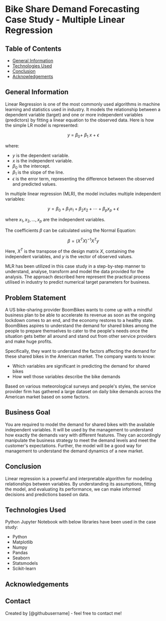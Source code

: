 # Bike Share Demand Forecasting Case Study - Multiple Linear Regression

## Table of Contents
* [General Information](#General-Information)
* [Technologies Used](#technologies-used)
* [Conclusion](#conclusion)
* [Acknowledgements](#acknowledgements)

## General Information

Linear Regression is one of the most commonly used algorithms in machine learning and statistics used in industry. It models the relationship between a dependent variable (target) and one or more independent variables (predictors) by fitting a linear equation to the observed data. Here is how the simple LR model is represented:

$$ y\ =\ \beta_0+\ \beta_1\ x\ +\ \epsilon $$

where:
- $y$ is the dependent variable.
- $x$ is the independent variable.
- $\beta_0$ is the intercept.
- $\beta_1$ is the slope of the line.
- $\epsilon$ is the error term, representing the difference between the observed and predicted values.

In multiple linear regression (MLR), the model includes multiple independent variables:

$$ y = \beta_0 + \beta_1 x_1 + \beta_2 x_2 + \cdots + \beta_p x_p + \epsilon $$

where $x_1, x_2, \ldots, x_p$ are the independent variables.

The coefficients $\beta$ can be calculated using the Normal Equation:

$$ \beta = (X^T X)^{-1} X^T y $$

Here, $X^T$ is the transpose of the design matrix $X$, containing the independent variables, and $y$ is the vector of observed values.

MLR has been utilized in this case study in a step-by-step manner to understand, analyse, transform and model the data provided for the analysis. The approach described here represent the practical process utilised in industry to predict numerical target parameters for business.


## Problem Statement

A US bike-sharing provider BoomBikes wants to come up with a mindful business plan to be able to accelerate its revenue as soon as the ongoing lockdown comes to an end, and the economy restores to a healthy state. BoomBikes aspires to understand the demand for shared bikes among the people to prepare themselves to cater to the people's needs once the situation gets better all around and stand out from other service providers and make huge profits.

Specifically, they want to understand the factors affecting the demand for these shared bikes in the American market. The company wants to know:

* Which variables are significant in predicting the demand for shared bikes
* How well those variables describe the bike demands

Based on various meteorological surveys and people's styles, the service provider firm has gathered a large dataset on daily bike demands across the American market based on some factors. 


## Business Goal
You are required to model the demand for shared bikes with the available independent variables. It will be used by the management to understand how exactly the demands vary with different features. They can accordingly manipulate the business strategy to meet the demand levels and meet the customer's expectations. Further, the model will be a good way for management to understand the demand dynamics of a new market.


## Conclusion

Linear regression is a powerful and interpretable algorithm for modeling relationships between variables. By understanding its assumptions, fitting the model, and evaluating its performance, we can make informed decisions and predictions based on data.


## Technologies Used

Python Jupyter Notebook with below libraries have been used in the case study:

- Python 
- Matplotlib
- Numpy
- Pandas
- Seaborn
- Statsmodels
- Scikit-learn

## Acknowledgements

## Contact
Created by [@githubusername] - feel free to contact me!
